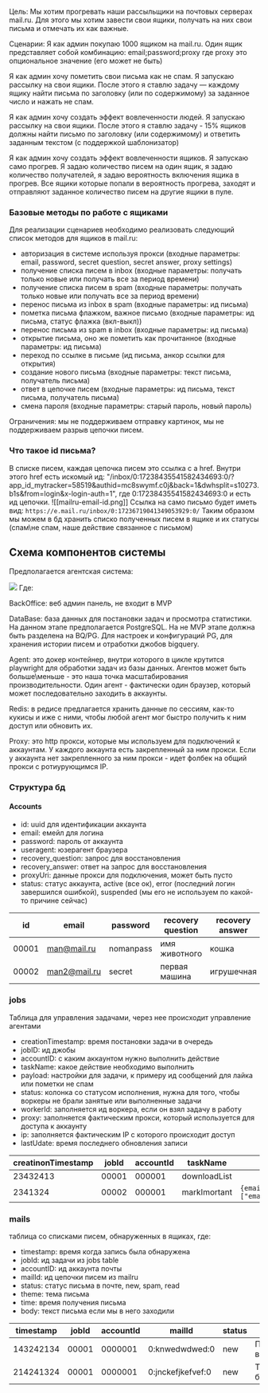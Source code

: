 Цель:
Мы хотим прогревать наши рассыльщики на почтовых серверах mail.ru. Для этого мы хотим завести свои ящики, получать на них свои письма и отмечать их как важные.

Сценарии:
Я как админ покупаю 1000 ящиком на mail.ru. Один ящик представляет собой комбинацию:
email;password;proxy
где proxy это опциональное значение (его может не быть)

Я как админ хочу пометить свои письма как не спам. Я запускаю рассылку на свои ящики. После этого я ставлю задачу — каждому ящику найти письма по заголовку (или по содержимому) за заданное число и нажать не спам.

Я как админ хочу создать эффект вовлеченности людей. Я запускаю рассылку на свои ящики. После этого я ставлю задачу - 15% ящиков должны найти письмо по заголовку (или содержимому) и ответить заданным текстом (с поддержкой шаблонизатор)

Я как админ хочу создать эффект вовлеченности ящиков. Я запускаю само прогрев. Я задаю количество писем на один ящик, я задаю количество получателей, я задаю вероятность включения ящика в прогрев. Все ящики которые попали в вероятность прогрева, заходят и отправляют заданное количество писем на другие ящики в пуле.


### Базовые методы по работе с ящиками
Для реализации сценариев необходимо реализовать следующий список методов для ящиков в mail.ru:
- авторизация в системе используя прокси (входные параметры: email, password, secret question, secret answer, proxy settings)
- получение списка писем в inbox (входные параметры:  получать только новые или получать все за период времени)
- получение списка писем в spam (входные параметры: получать только новые или получать все за период времени)
- перенос письма из inbox в spam (входные параметры: ид письма)
- пометка письма флажком, важное письмо (входные параметры: ид письма, статус флажка (вкл-выкл))
- перенос письма из spam в inbox (входные параметры: ид письма)
- открытие письма, оно же пометить как прочитанное (входные параметры: ид письма)
- переход по ссылке в письме (ид письма, анкор ссылки для открытия)
- создание нового письма (входные параметры: текст письма, получатель письма)
- ответ в цепочке писем (входные параметры: ид письма, текст письма, получатель письма)
- смена пароля (входные параметры: старый пароль, новый пароль)

Ограничения: мы не поддерживаем отправку картинок, мы не поддерживаем разрыв цепочки писем.

### Что такое id письма?
В списке писем, каждая цепочка писем это ссылка с a href. Внутри этого href есть искомый ид: "/inbox/0:17238435541582434693:0/?app_id_mytracker=58519&authid=mc8swymf.c0j&back=1&dwhsplit=s10273.b1s&from=login&x-login-auth=1", где 0:17238435541582434693:0 и есть ид цепочки.
![[mailru-email-id.png]]
Ссылка на само письмо будет иметь вид: `https://e.mail.ru/inbox/0:17236719041349053929:0/`
Таким образом мы можем в бд хранить списко полученных писем в ящике и их статусы (спам\не спам, наше действие связанное с письмом)
## Схема компонентов системы
Предполагается агентская система:

[![](https://mermaid.ink/img/pako:eNqFUsluwjAQ_RVrTokECJslIYdKAapKlSoQ9FTCwU0GiCA2chwVSvj3OhvlgFqf7Jnnt3h8gVBGCB5sDvIr3HGlyfs0EMSs6XhlTbnmY56ivSbt9hPJlygiUhRz4tMK5lPL36LQhNoFJl9qqZAsMD1KEWJuaBpcTVH2l5imsRQ5WaysBUZxaq_vYAVuIoXAUBO9UzLL59SyrLmSpzO1bbuCzmvGsEHKPFklPD6obH2L0CR4EIDViqxqvaC-s3XXe-CGNW7Yrxv2nxuf1S_F_n6p8Ww15uF-ttnEYePbjyLyKj_TvABBCxJUhjsyg7sUlwLQO0wwAM9sI672AQTianA803J5FiF4WmXYAuN-uwNvww-pOWXHiGucxnyreHKrHrkA7wIn8Nio3xnRrsvYcNilvb7bb8EZPGfYGfWcfo8NRo5DnUHv2oJvKQ1Dt-M6g5LhozxXoma-Jupb9dHK_9ZIP5edm_JWFZFqp2ZSqCYyE9oouvT6A8910nA?type=png)](https://mermaid.live/edit#pako:eNqFUsluwjAQ_RVrTokECJslIYdKAapKlSoQ9FTCwU0GiCA2chwVSvj3OhvlgFqf7Jnnt3h8gVBGCB5sDvIr3HGlyfs0EMSs6XhlTbnmY56ivSbt9hPJlygiUhRz4tMK5lPL36LQhNoFJl9qqZAsMD1KEWJuaBpcTVH2l5imsRQ5WaysBUZxaq_vYAVuIoXAUBO9UzLL59SyrLmSpzO1bbuCzmvGsEHKPFklPD6obH2L0CR4EIDViqxqvaC-s3XXe-CGNW7Yrxv2nxuf1S_F_n6p8Ww15uF-ttnEYePbjyLyKj_TvABBCxJUhjsyg7sUlwLQO0wwAM9sI672AQTianA803J5FiF4WmXYAuN-uwNvww-pOWXHiGucxnyreHKrHrkA7wIn8Nio3xnRrsvYcNilvb7bb8EZPGfYGfWcfo8NRo5DnUHv2oJvKQ1Dt-M6g5LhozxXoma-Jupb9dHK_9ZIP5edm_JWFZFqp2ZSqCYyE9oouvT6A8910nA)
Где:

BackOffice: веб админ панель, не входит в MVP

DataBase: база данных для постановки задач и просмотра статистики. На данном этапе предполагается PostgreSQL. На не MVP этапе должна быть разделена на BQ/PG. Для настроек и конфигураций PG, для хранения истории писем и отработки джобов bigquery.

Agent: это докер контейнер, внутри которого в цикле крутится playwright для обработки задач из базы данных. Агентов может быть больше\меньше - это наша точка масштабирования производительности. Один агент - фактически один браузер, который может последовательно заходить в аккаунты.

Redis: в редисе предлагается хранить данные по сессиям, как-то кукисы и иже с ними, чтобы любой агент мог быстро получить к ним доступ или обновить их.

Proxy: это http прокси, которые мы используем для подключений к аккаунтам. У каждого аккаунта есть закрепленный за ним прокси. Если у аккаунта нет закрепленного за ним прокси - идет фолбек на общий прокси с ротиурующимся IP.


### Структура бд

#### Accounts
- id: uuid для идентификации аккаунта
- email: емейл для логина
- password: пароль от аккаунта
- useragent: юзерагент браузера
- recovery_question: запрос для восстановления
- recovery_answer: ответ на запрос для восстановления
- proxyUri: данные прокси для подключения, может быть пусто
- status: статус аккаунта, active (все ок), error (последний логин завершился ошибкой), suspended (мы его не используем по какой-то причине сейчас)

| id    | email        | password  | recovery question | recovery answer | useragent   | proxyUri                          | status    |
| ----- | ------------ | --------- | ----------------- | --------------- | ----------- | --------------------------------- | --------- |
| 00001 | man@mail.ru  | nomanpass | имя животного     | кошка           | mozilla 123 | http://login:pass@host.com:port   | active    |
| 00002 | man2@mail.ru | secret    | первая машина     | игрушечная      | chrome 923  | socks://login:pass@socks.com:port | suspended |


### jobs
Таблица для управления задачами, через нее происходит управление агентами
- creationTimestamp: время постановки задачи в очередь
- jobID: ид джобы
- accountID: с каким аккаунтом нужно выполнить действие
- taskName: какое действие необходимо выполнить
- payload: настройки для задачи, к примеру ид сообщений для лайка или пометки не спам
- status: колонка со статусом исполнения, нужна для того, чтобы воркеры не брали занятые или выполненные задачи
- workerId: заполняется ид воркера, если он взял задачу в работу
- proxy: заполняется фактическим прокси, который используется для доступа к аккаунту
- ip: заполняется фактическим IP с которого происходит доступ
- lastUdate: время последнего обновления записи

| creatinonTimestamp | jobId | accountId | taskName     | payload                            | status | workerId | proxy                           | ip              | lastUpdate |
| ------------------ | ----- | --------- | ------------ | ---------------------------------- | ------ | -------- | ------------------------------- | --------------- | ---------- |
| 23432413           | 00001 | 000001    | downloadList |                                    | new    |          |                                 |                 | 2341234    |
| 2341324            | 00002 | 000001    | markImortant | `{emails:["emailId1","emailid2"]}` | done   | 0003     | http://login:pass@host.com:port | 123.123.123.123 | 21341432   |

### mails
таблица со списками писем, обнаруженных в ящиках, где:
- timestamp: время когда запись была обнаружена
- jobId: ид задачи из jobs table
- accountID: ид аккаунта почты
- mailId: ид цепочки писем из mailru
- status: статус письма в почте, new, spam, read
- theme: тема письма
- time: время получения письма
- body: текст письма если мы в него заходили

| timestamp | jobId | accountId | mailId            | status | theme          | time  | body |
| --------- | ----- | --------- | ----------------- | ------ | -------------- | ----- | ---- |
| 143242134 | 00001 | 0000001   | 0:knwedwdwed:0    | new    | Получи выигрыш | 18:07 |      |
| 214241324 | 00001 | 0000001   | 0:jnckefjkefvef:0 | new    | Твой бонус     | 17:07 |      |

